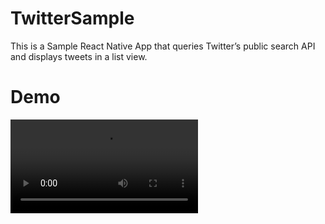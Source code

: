 # TwitterSample
This is a Sample React Native App that queries Twitter’s public search API and displays tweets in a list view.

# Demo 


![solarized dualmode](https://github.com/FaizalMalik/TwitterSample/blob/master/src/20190318_150344.mp4)
